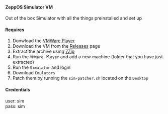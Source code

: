 #### ZeppOS Simulator VM
Out of the box Simulator with all the things preinstalled and set up

#### Requires
1. Donwload the [VMWare Player](https://www.vmware.com/products/workstation-player/workstation-player-evaluation.html.html)
2. Download the VM from the [Releases](../../releases) page
3. Extract the archive using [7Zip](https://www.7-zip.org/download.html)
4. Run the `VMWare Player` and add a new machine (folder that you have just extracted)
5. Run the `Simulator` and login
6. Download `Emulators`
7. Patch them by running the `sim-patcher.sh` located on the `Desktop`

#### Credentials
user: sim<br>
pass: sim